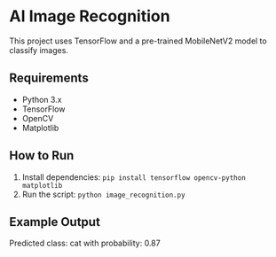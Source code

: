 # AI Image Recognition

This project uses TensorFlow and a pre-trained MobileNetV2 model to classify images.

## Requirements

- Python 3.x
- TensorFlow
- OpenCV
- Matplotlib

## How to Run

1. Install dependencies: `pip install tensorflow opencv-python matplotlib`
2. Run the script: `python image_recognition.py`

## Example Output

Predicted class: cat with probability: 0.87
